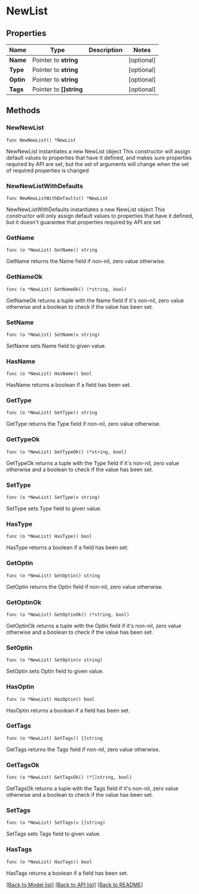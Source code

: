 # NewList

## Properties

Name | Type | Description | Notes
------------ | ------------- | ------------- | -------------
**Name** | Pointer to **string** |  | [optional] 
**Type** | Pointer to **string** |  | [optional] 
**Optin** | Pointer to **string** |  | [optional] 
**Tags** | Pointer to **[]string** |  | [optional] 

## Methods

### NewNewList

`func NewNewList() *NewList`

NewNewList instantiates a new NewList object
This constructor will assign default values to properties that have it defined,
and makes sure properties required by API are set, but the set of arguments
will change when the set of required properties is changed

### NewNewListWithDefaults

`func NewNewListWithDefaults() *NewList`

NewNewListWithDefaults instantiates a new NewList object
This constructor will only assign default values to properties that have it defined,
but it doesn't guarantee that properties required by API are set

### GetName

`func (o *NewList) GetName() string`

GetName returns the Name field if non-nil, zero value otherwise.

### GetNameOk

`func (o *NewList) GetNameOk() (*string, bool)`

GetNameOk returns a tuple with the Name field if it's non-nil, zero value otherwise
and a boolean to check if the value has been set.

### SetName

`func (o *NewList) SetName(v string)`

SetName sets Name field to given value.

### HasName

`func (o *NewList) HasName() bool`

HasName returns a boolean if a field has been set.

### GetType

`func (o *NewList) GetType() string`

GetType returns the Type field if non-nil, zero value otherwise.

### GetTypeOk

`func (o *NewList) GetTypeOk() (*string, bool)`

GetTypeOk returns a tuple with the Type field if it's non-nil, zero value otherwise
and a boolean to check if the value has been set.

### SetType

`func (o *NewList) SetType(v string)`

SetType sets Type field to given value.

### HasType

`func (o *NewList) HasType() bool`

HasType returns a boolean if a field has been set.

### GetOptin

`func (o *NewList) GetOptin() string`

GetOptin returns the Optin field if non-nil, zero value otherwise.

### GetOptinOk

`func (o *NewList) GetOptinOk() (*string, bool)`

GetOptinOk returns a tuple with the Optin field if it's non-nil, zero value otherwise
and a boolean to check if the value has been set.

### SetOptin

`func (o *NewList) SetOptin(v string)`

SetOptin sets Optin field to given value.

### HasOptin

`func (o *NewList) HasOptin() bool`

HasOptin returns a boolean if a field has been set.

### GetTags

`func (o *NewList) GetTags() []string`

GetTags returns the Tags field if non-nil, zero value otherwise.

### GetTagsOk

`func (o *NewList) GetTagsOk() (*[]string, bool)`

GetTagsOk returns a tuple with the Tags field if it's non-nil, zero value otherwise
and a boolean to check if the value has been set.

### SetTags

`func (o *NewList) SetTags(v []string)`

SetTags sets Tags field to given value.

### HasTags

`func (o *NewList) HasTags() bool`

HasTags returns a boolean if a field has been set.


[[Back to Model list]](../README.md#documentation-for-models) [[Back to API list]](../README.md#documentation-for-api-endpoints) [[Back to README]](../README.md)


